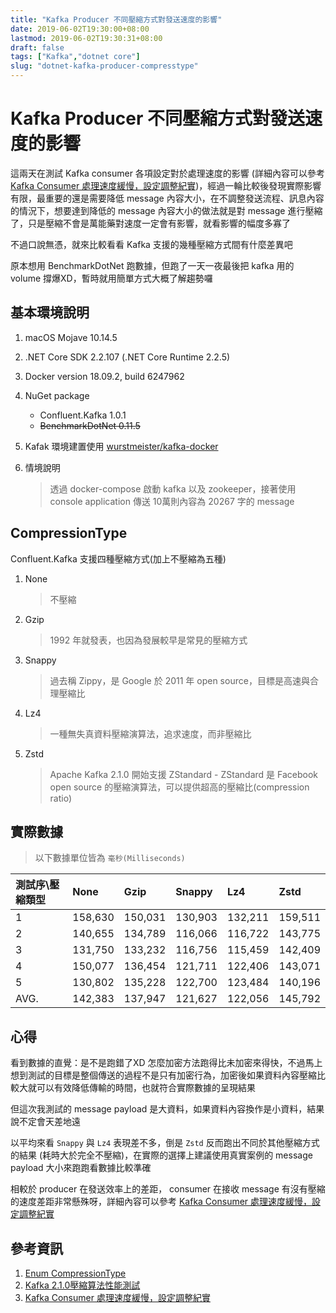 ```yaml
---
title: "Kafka Producer 不同壓縮方式對發送速度的影響"
date: 2019-06-02T19:30:00+08:00
lastmod: 2019-06-02T19:30:31+08:00
draft: false
tags: ["Kafka","dotnet core"]
slug: "dotnet-kafka-producer-compresstype"
---
```


# Kafka Producer 不同壓縮方式對發送速度的影響

這兩天在測試 Kafka consumer 各項設定對於處理速度的影響 (詳細內容可以參考 [Kafka Consumer 處理速度緩慢，設定調整紀實](https://blog.yowko.com/dotnet-kafka-consumer-setting))，經過一輪比較後發現實際影響有限，最重要的還是需要降低 message 內容大小，在不調整發送流程、訊息內容的情況下，想要達到降低的 message 內容大小的做法就是對 message 進行壓縮了，只是壓縮不會是萬能藥對速度一定會有影響，就看影響的幅度多寡了

不過口說無憑，就來比較看看 Kafka 支援的幾種壓縮方式間有什麼差異吧

原本想用 BenchmarkDotNet 跑數據，但跑了一天一夜最後把 kafka 用的 volume 撐爆XD，暫時就用簡單方式大概了解趨勢囉

## 基本環境說明

1. macOS Mojave 10.14.5
2. .NET Core SDK 2.2.107 (.NET Core Runtime 2.2.5)
3. Docker version 18.09.2, build 6247962
4. NuGet package

    - Confluent.Kafka 1.0.1
    - ~~BenchmarkDotNet 0.11.5~~

5. Kafak 環境建置使用 [wurstmeister/kafka-docker](https://github.com/wurstmeister/kafka-docker)
6. 情境說明

    > 透過 docker-compose 啟動 kafka 以及 zookeeper，接著使用 console application 傳送 10萬則內容為 20267 字的 message

## CompressionType

Confluent.Kafka 支援四種壓縮方式(加上不壓縮為五種)

1. None

    > 不壓縮

2. Gzip

    > 1992 年就發表，也因為發展較早是常見的壓縮方式

3. Snappy

    > 過去稱 Zippy，是 Google 於 2011 年 open source，目標是高速與合理壓縮比

4. Lz4

    > 一種無失真資料壓縮演算法，追求速度，而非壓縮比

5. Zstd

    > Apache Kafka 2.1.0 開始支援 ZStandard - ZStandard 是 Facebook open source 的壓縮演算法，可以提供超高的壓縮比(compression ratio)

## 實際數據

> 以下數據單位皆為 `毫秒(Milliseconds)`

測試序\壓縮類型|None|Gzip|Snappy|Lz4|Zstd
:---|:---|:---|:---|:---|:---
1|158,630|150,031|130,903|132,211|159,511
2|140,655|134,789|116,066|116,722|143,775
3|131,750|133,232|116,756|115,459|142,409
4|150,077|136,454|121,711|122,406|143,071
5|130,802|135,228|122,700|123,484|140,196
AVG.|142,383|137,947|121,627|122,056|145,792

## 心得

看到數據的直覺：是不是跑錯了XD 怎麼加密方法跑得比未加密來得快，不過馬上想到測試的目標是整個傳送的過程不是只有加密行為，加密後如果資料內容壓縮比較大就可以有效降低傳輸的時間，也就符合實際數據的呈現結果

但這次我測試的 message payload 是大資料，如果資料內容換作是小資料，結果說不定會天差地遠

以平均來看 `Snappy` 與 `Lz4` 表現差不多，倒是 `Zstd` 反而跑出不同於其他壓縮方式的結果 (耗時大於完全不壓縮)，在實際的選擇上建議使用真實案例的 message payload 大小來跑跑看數據比較準確

相較於 producer 在發送效率上的差距， consumer 在接收 message 有沒有壓縮的速度差距非常懸殊呀，詳細內容可以參考 [Kafka Consumer 處理速度緩慢，設定調整紀實](https://blog.yowko.com/dotnet-kafka-consumer-setting)

## 參考資訊

1. [Enum CompressionType](https://docs.confluent.io/current/clients/confluent-kafka-dotnet/api/Confluent.Kafka.CompressionType.html)
2. [Kafka 2.1.0壓縮算法性能測試](https://www.cnblogs.com/huxi2b/p/10330607.html)
3. [Kafka Consumer 處理速度緩慢，設定調整紀實](https://blog.yowko.com/dotnet-kafka-consumer-setting)